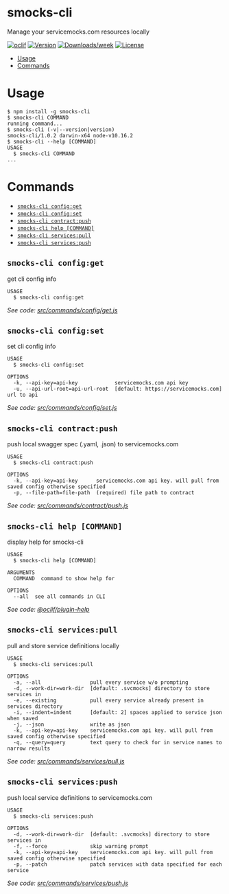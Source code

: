 smocks-cli
========

Manage your servicemocks.com resources locally

[![oclif](https://img.shields.io/badge/cli-oclif-brightgreen.svg)](https://oclif.io)
[![Version](https://img.shields.io/npm/v/smocks-cli.svg)](https://npmjs.org/package/smocks-cli)
[![Downloads/week](https://img.shields.io/npm/dw/smocks-cli.svg)](https://npmjs.org/package/smocks-cli)
[![License](https://img.shields.io/npm/l/smocks-cli.svg)](https://github.com/https://github.com/servicemocks/smocks-cli/blob/master/package.json)

<!-- toc -->
* [Usage](#usage)
* [Commands](#commands)
<!-- tocstop -->
# Usage
<!-- usage -->
```sh-session
$ npm install -g smocks-cli
$ smocks-cli COMMAND
running command...
$ smocks-cli (-v|--version|version)
smocks-cli/1.0.2 darwin-x64 node-v10.16.2
$ smocks-cli --help [COMMAND]
USAGE
  $ smocks-cli COMMAND
...
```
<!-- usagestop -->
# Commands
<!-- commands -->
* [`smocks-cli config:get`](#smocks-cli-configget)
* [`smocks-cli config:set`](#smocks-cli-configset)
* [`smocks-cli contract:push`](#smocks-cli-contractpush)
* [`smocks-cli help [COMMAND]`](#smocks-cli-help-command)
* [`smocks-cli services:pull`](#smocks-cli-servicespull)
* [`smocks-cli services:push`](#smocks-cli-servicespush)

## `smocks-cli config:get`

get cli config info

```
USAGE
  $ smocks-cli config:get
```

_See code: [src/commands/config/get.js](https://github.com/servicemocks/smocks-cli/blob/v1.0.2/src/commands/config/get.js)_

## `smocks-cli config:set`

set cli config info

```
USAGE
  $ smocks-cli config:set

OPTIONS
  -k, --api-key=api-key            servicemocks.com api key
  -u, --api-url-root=api-url-root  [default: https://servicemocks.com] url to api
```

_See code: [src/commands/config/set.js](https://github.com/servicemocks/smocks-cli/blob/v1.0.2/src/commands/config/set.js)_

## `smocks-cli contract:push`

push local swagger spec (.yaml, .json) to servicemocks.com

```
USAGE
  $ smocks-cli contract:push

OPTIONS
  -k, --api-key=api-key      servicemocks.com api key. will pull from saved config otherwise specified
  -p, --file-path=file-path  (required) file path to contract
```

_See code: [src/commands/contract/push.js](https://github.com/servicemocks/smocks-cli/blob/v1.0.2/src/commands/contract/push.js)_

## `smocks-cli help [COMMAND]`

display help for smocks-cli

```
USAGE
  $ smocks-cli help [COMMAND]

ARGUMENTS
  COMMAND  command to show help for

OPTIONS
  --all  see all commands in CLI
```

_See code: [@oclif/plugin-help](https://github.com/oclif/plugin-help/blob/v2.2.1/src/commands/help.ts)_

## `smocks-cli services:pull`

pull and store service definitions locally

```
USAGE
  $ smocks-cli services:pull

OPTIONS
  -a, --all                pull every service w/o prompting
  -d, --work-dir=work-dir  [default: .svcmocks] directory to store services in
  -e, --existing           pull every service already present in services directory
  -i, --indent=indent      [default: 2] spaces applied to service json when saved
  -j, --json               write as json
  -k, --api-key=api-key    servicemocks.com api key. will pull from saved config otherwise specified
  -q, --query=query        text query to check for in service names to narrow results
```

_See code: [src/commands/services/pull.js](https://github.com/servicemocks/smocks-cli/blob/v1.0.2/src/commands/services/pull.js)_

## `smocks-cli services:push`

push local service definitions to servicemocks.com

```
USAGE
  $ smocks-cli services:push

OPTIONS
  -d, --work-dir=work-dir  [default: .svcmocks] directory to store services in
  -f, --force              skip warning prompt
  -k, --api-key=api-key    servicemocks.com api key. will pull from saved config otherwise specified
  -p, --patch              patch services with data specified for each service
```

_See code: [src/commands/services/push.js](https://github.com/servicemocks/smocks-cli/blob/v1.0.2/src/commands/services/push.js)_
<!-- commandsstop -->
